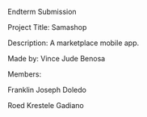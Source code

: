 Endterm Submission 

Project Title: Samashop

Description: A marketplace mobile app.

Made by: Vince Jude Benosa

Members:

Franklin Joseph Doledo

Roed Krestele Gadiano

